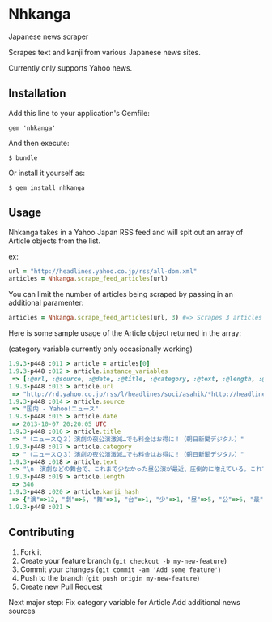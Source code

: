 # Nhkanga

Japanese news scraper

Scrapes text and kanji from various Japanese news sites.

Currently only supports Yahoo news.

## Installation

Add this line to your application's Gemfile:

    gem 'nhkanga'

And then execute:

    $ bundle

Or install it yourself as:

    $ gem install nhkanga

## Usage

Nhkanga takes in a Yahoo Japan RSS feed and will spit out an array of Article objects from the list.

ex:
```Ruby
url = "http://headlines.yahoo.co.jp/rss/all-dom.xml"
articles = Nhkanga.scrape_feed_articles(url)
```

You can limit the number of articles being scraped by passing in an additional paramenter:

```Ruby
articles = Nhkanga.scrape_feed_articles(url, 3) #=> Scrapes 3 articles
```

Here is some sample usage of the Article object returned in the array:

(category variable currently only occasionally working)

```Ruby
1.9.3-p448 :011 > article = articles[0]
1.9.3-p448 :012 > article.instance_variables
 => [:@url, :@source, :@date, :@title, :@category, :@text, :@length, :@kanji_hash] 
1.9.3-p448 :013 > article.url
 => "http://rd.yahoo.co.jp/rss/l/headlines/soci/asahik/*http://headlines.yahoo.co.jp/hl?a=20131008-00000001-asahik-soci" 
1.9.3-p448 :014 > article.source
 => "国内 - Yahoo!ニュース" 
1.9.3-p448 :015 > article.date
 => 2013-10-07 20:20:05 UTC 
1.9.3-p448 :016 > article.title
 => "（ニュースＱ３）演劇の夜公演激減…でも料金はお得に！（朝日新聞デジタル）" 
1.9.3-p448 :017 > article.category
 => "（ニュースＱ３）演劇の夜公演激減…でも料金はお得に！（朝日新聞デジタル）" 
1.9.3-p448 :018 > article.text
 => "\n　演劇などの舞台で、これまで少なかった昼公演が最近、圧倒的に増えている。これでは会社員や学生らが見に来られなくなると、夜公演の入場料の値下げも相次ぐ。なぜなのか？\n　■客も高齢化、昼公演が中心\n　彩の国さいたま芸術劇場（さいたま市）で先月上演された市川猿之助さん主演「ヴェニスの商人」は、全２０回の７５％に当たる１５回を昼公演が占めた。\n　同劇場で上演中の藤原竜也さん主演「ムサシ　ロンドン・ＮＹバージョン」は、２６回のうち１７回（６５％）が昼公演だ。\n　新劇の老舗・劇団民芸が東京・新宿で先月上演した「集金旅行」は、１３回のうち１０回が昼公演だった。……本文：1,298文字\nこの記事の続きをお読みいただくには、朝日新聞デジタルselect on Yahoo!ニュースの購入が必要です。\n" 
1.9.3-p448 :019 > article.length
 => 346 
1.9.3-p448 :020 > article.kanji_hash
 => {"演"=>12, "劇"=>5, "舞"=>1, "台"=>1, "少"=>1, "昼"=>5, "公"=>6, "最"=>1, "近"=>1, "圧"=>1, "倒"=>1, "的"=>1, "増"=>1, "会"=>1, "社"=>1, "員"=>1, "学"=>1, "生"=>1, "見"=>1, "来"=>1, "夜"=>1, "入"=>2, "場"=>3, "料"=>1, "値"=>1, "下"=>1, "相"=>1, "次"=>1, "客"=>1, "高"=>1, "齢"=>1, "化"=>1, "中"=>2, "心"=>1, "彩"=>1, "国"=>1, "芸"=>2, "術"=>1, "市"=>2, "先"=>2, "月"=>2, "上"=>3, "川"=>1, "猿"=>1, "之"=>1, "助"=>1, "主"=>2, "ヴ"=>1, "商"=>1, "人"=>1, "全"=>1, "回"=>6, "当"=>1, "占"=>1, "同"=>1, "藤"=>1, "原"=>1, "竜"=>1, "也"=>1, "Ｎ"=>1, "Ｙ"=>1, "ョ"=>1, "新"=>3, "老"=>1, "舗"=>1, "団"=>1, "民"=>1, "東"=>1, "京"=>1, "宿"=>1, "集"=>1, "金"=>1, "旅"=>1, "行"=>1, "本"=>1, "文"=>2, "字"=>1, "記"=>1, "事"=>1, "続"=>1, "読"=>1, "朝"=>1, "日"=>1, "聞"=>1, "ュ"=>1, "購"=>1, "必"=>1, "要"=>1} 
1.9.3-p448 :021 > 
```

## Contributing

1. Fork it
2. Create your feature branch (`git checkout -b my-new-feature`)
3. Commit your changes (`git commit -am 'Add some feature'`)
4. Push to the branch (`git push origin my-new-feature`)
5. Create new Pull Request

Next major step:
Fix category variable for Article
Add additional news sources
